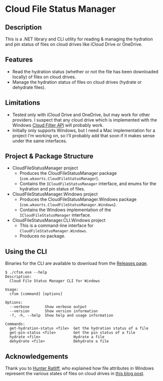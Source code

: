 # Cloud File Status Manager

## Description

This is a .NET library and CLI utility for reading & managing the hydration and pin status of files on cloud drives like iCloud Drive or OneDrive.

## Features

- Read the hydration status (whether or not the file has been downloaded locally) of files on cloud drives.
- Manage the hydration status of files on cloud drives (hydrate or dehydrate files).

## Limitations

- Tested only with iCloud Drive and OneDrive, but may work for other providers.  I suspect that any cloud drive which is implemented with the Windows [Cloud Filter API](https://learn.microsoft.com/en-us/windows/win32/cfapi/cloud-filter-reference) will probably work.
- Initially only supports Windows, but I need a Mac implementation for a project I'm working on, so I'll probably add that soon if it makes sense under the same interfaces.

## Project & Package Structure

- CloudFileStatusManager project
  - Produces the CloudFileStatusManager package (`com.wkoorts.CloudFileStatusManager`).
  - Contains the `ICloudFileStatusManager` interface, and enums for the hydration and pin status of files.
- CloudFileStatusManager.Windows project
  - Produces the CloudFileStatusManager.Windows package (`com.wkoorts.CloudFileStatusManager.Windows`).
  - Contains the Windows implementation of the `ICloudFileStatusManager` interface.
- CloudFileStatusManager.CLI.Windows project
  - This is a command-line interface for `CloudFileStatusManager.Windows`.
  - Produces no package.

## Using the CLI

Binaries for the CLI are available to download from the [Releases page](https://github.com/WayneKoorts/CloudFileStatusManager/releases).

```shell
$ ./cfsm.exe --help
Description:
  Cloud File Status Manager CLI for Windows

Usage:
  cfsm [command] [options]

Options:
  --verbose       Show verbose output
  --version       Show version information
  -?, -h, --help  Show help and usage information

Commands:
  get-hydration-status <file>  Get the hydration status of a file
  get-pin-status <file>        Get the pin status of a file
  hydrate <file>               Hydrate a file
  dehydrate <file>             Dehydrate a file
```

## Acknowledgements

Thank you to [Hunter Ratliff](https://hratliff.com/), who explained how file attributes in Windows represent the various states of files on cloud drives in [this blog post](https://hratliff.com/posts/icloud-onedrive-syncing-in-cmd/).
